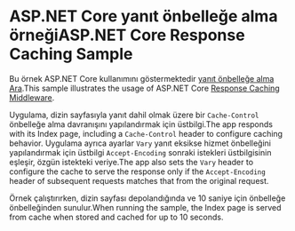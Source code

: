 # <a name="aspnet-core-response-caching-sample"></a><span data-ttu-id="91b11-101">ASP.NET Core yanıt önbelleğe alma örneği</span><span class="sxs-lookup"><span data-stu-id="91b11-101">ASP.NET Core Response Caching Sample</span></span>

<span data-ttu-id="91b11-102">Bu örnek ASP.NET Core kullanımını göstermektedir [yanıt önbelleğe alma Ara](https://docs.microsoft.com/aspnet/core/performance/caching/middleware).</span><span class="sxs-lookup"><span data-stu-id="91b11-102">This sample illustrates the usage of ASP.NET Core [Response Caching Middleware](https://docs.microsoft.com/aspnet/core/performance/caching/middleware).</span></span>

<span data-ttu-id="91b11-103">Uygulama, dizin sayfasıyla yanıt dahil olmak üzere bir `Cache-Control` önbelleğe alma davranışını yapılandırmak için üstbilgi.</span><span class="sxs-lookup"><span data-stu-id="91b11-103">The app responds with its Index page, including a `Cache-Control` header to configure caching behavior.</span></span> <span data-ttu-id="91b11-104">Uygulama ayrıca ayarlar `Vary` yanıt eksikse hizmet önbelleğini yapılandırmak için üstbilgi `Accept-Encoding` sonraki istekleri üstbilgisinin eşleşir, özgün istekteki veriye.</span><span class="sxs-lookup"><span data-stu-id="91b11-104">The app also sets the `Vary` header to configure the cache to serve the response only if the `Accept-Encoding` header of subsequent requests matches that from the original request.</span></span>

<span data-ttu-id="91b11-105">Örnek çalıştırırken, dizin sayfası depolandığında ve 10 saniye için önbelleğe önbelleğinden sunulur.</span><span class="sxs-lookup"><span data-stu-id="91b11-105">When running the sample, the Index page is served from cache when stored and cached for up to 10 seconds.</span></span>
